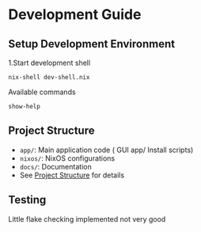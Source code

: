 # Development Guide

## Setup Development Environment

1.Start development shell
```
nix-shell dev-shell.nix
```
Available commands
```
show-help
```
## Project Structure
- `app/`: Main application code ( GUI app/ Install scripts)
- `nixos/`: NixOS configurations
- `docs/`: Documentation
- See [Project Structure](PROJECT_STRUCTURE.md) for details

## Testing

Little flake checking implemented not very good